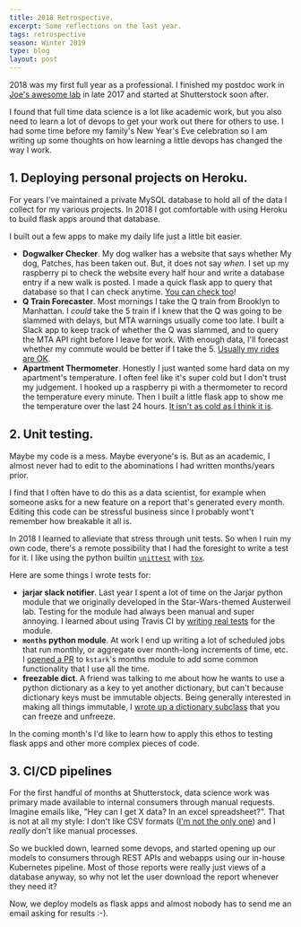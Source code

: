 ```yaml
---
title: 2018 Retrospective.
excerpt: Some reflections on the last year.
tags: retrospective
season: Winter 2019
type: blog
layout: post
---
```


2018 was my first full year as a professional. I finished my postdoc work in [Joe's awesome lab](http://alab.psych.wisc.edu/) in late 2017 and started at Shutterstock soon after.

I found that full time data science is a lot like academic work, but you also need to learn a lot of devops to get your work out there for others to use. I had some time before my family's New Year's Eve celebration so I am writing up some thoughts on how learning a little devops has changed the way I work.

## 1. Deploying personal projects on Heroku.

For years I've maintained a private MySQL database to hold all of the data I collect for my various projects. In 2018 I got comfortable with using Heroku to build flask apps around that database.

I built out a few apps to make my daily life just a little bit easier.

 - **Dogwalker Checker**. My dog walker has a website that says whether My dog, Patches, has been taken out. But, it does not say _when_. I set up my raspberry pi to check the website every half hour and write a database entry if a new walk is posted. I made a quick flask app to query that database so that I can check anytime. [You can check too](https://dogwalker-checker.herokuapp.com/)!
- **Q Train Forecaster**. Most mornings I take the Q train from Brooklyn to Manhattan. I _could_ take the 5 train if I knew that the Q was going to be slammed with delays, but MTA warnings usually come too late. I built a Slack app to keep track of whether the Q was slammed, and to query the MTA API right before I leave for work. With enough data, I'll forecast whether my commute would be better if I take the 5. [Usually my rides are OK](https://how-was-the-q.herokuapp.com/).
- **Apartment Thermometer**. Honestly I just wanted some hard data on my apartment's temperature. I often feel like it's super cold but I don't trust my judgement. I hooked up a raspberry pi with a thermometer to record the temperature every minute. Then I built a little flask app to show me the temperature over the last 24 hours. [It isn't as cold as I think it is](https://temp-in-nolans-apartment.herokuapp.com/).


## 2. Unit testing.

Maybe my code is a mess. Maybe everyone's is. But as an academic, I almost never had to edit to the abominations I had written months/years prior.

I find that I often have to do this as a data scientist, for example when someone asks for a new feature on a report that's generated every month. Editing this code can be stressful business since I probably wont't remember how breakable it all is.

In 2018 I learned to alleviate that stress through unit tests. So when I ruin my own code, there's a remote possibility that I had the foresight to write a test for it. I like using the python builtin [`unittest`](https://docs.python.org/3/library/unittest.html) with [`tox`](https://tox.readthedocs.io/en/latest/).

Here are some things I wrote tests for:


- **jarjar slack notifier**. Last year I spent a lot of time on the Jarjar python module that we originally developed in the Star-Wars-themed Austerweil lab. Testing for the module had always been manual and super annoying. I learned about using Travis CI by [writing real tests](https://travis-ci.org/AusterweilLab/jarjar) for the module.
- **`months` python module**. At work I end up writing a lot of scheduled jobs that run monthly, or aggregate over month-long increments of time, etc. I [opened a PR](https://travis-ci.org/kstark/months/builds/429131191) to `kstark`'s months module to add some common functionality that I use all the time.
- **freezable dict**. A friend was talking to me about how he wants to use a python dictionary as a key to yet another dictionary, but can't because dictionary keys must be immutable objects. Being generally interested in making all things immutable, I [wrote up a dictionary subclass](https://travis-ci.org/nolanbconaway/freezable_dict) that you can freeze and unfreeze.

In the coming month's I'd like to learn how to apply this ethos to testing flask apps and other more complex pieces of code.

## 3. CI/CD pipelines

For the first handful of months at Shutterstock, data science work was primary made available to internal consumers through manual requests. Imagine emails like, "Hey can I get X data? In an excel spreadsheet?". That is not at all my style: I don't like CSV formats ([I'm not the only one](https://twitter.com/kanyewest/status/989184954310410240)) and I _really_ don't like manual processes.

So we buckled down, learned some devops, and started opening up our models to consumers through REST APIs and webapps using our in-house Kubernetes pipeline. Most of those reports were really just views of a database anyway, so why not let the user download the report whenever they need it?

Now, we deploy models as flask apps and almost nobody has to send me an email asking for results :-).
